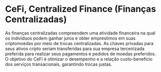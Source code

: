 # CeFi, Centralized Finance (Finanças Centralizadas)

As finanças centralizadas compreendem uma atividade financeira na qual os indivíduos podem ganhar juros e obter empréstimos em suas criptomoedas por meio de trocas centralizadas. As chaves privadas para seus ativos cripto seriam transferidas para sua empresa terceirizada preferida para realizar seus pagamentos e pedidos de moedas preferidos. O objetivo do CeFi é otimizar o desempenho e a relação custo-benefício dos serviços transacionais, garantindo trocas justas.
